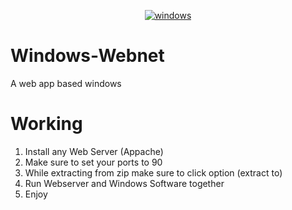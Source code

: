 <p align="center">
<a href="https://imgbb.com/"><img src="https://imgur.com/JsWHPim.png" alt="windows" border="0"></a>
</p>

# Windows-Webnet
A web app based windows

# Working
1. Install any Web Server (Appache)
2. Make sure to set your ports to 90
3. While extracting from zip make sure to click option (extract to)
4. Run Webserver and Windows Software together
5. Enjoy
